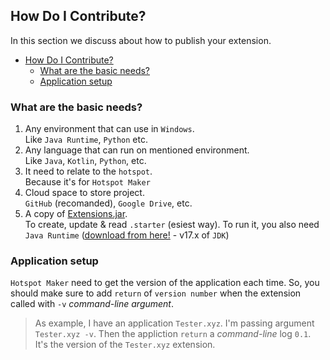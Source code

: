 ## How Do I Contribute?

In this section we discuss about how to publish your extension.

- [How Do I Contribute?](#how-do-i-contribute)
  - [What are the basic needs?](#what-are-the-basic-needs)
  - [Application setup](#application-setup)

### What are the basic needs?

1. Any environment that can use in `Windows`.\
   Like `Java Runtime`, `Python` etc.
2. Any language that can run on mentioned environment.\
   Like `Java`, `Kotlin`, `Python`, etc.
3. It need to relate to the `hotspot`.\
   Because it's for `Hotspot Maker`
4. Cloud space to store project.\
   `GitHub` (recomanded), `Google Drive`, etc.
5. A copy of [Extensions.jar](https://github.com/NaveenB2004/HotspotMaker/raw/main/Extensions/Application/Binary/Extensions.jar).\
   To create, update & read `.starter` (esiest way). To run it, you also need `Java Runtime` ([download from here!](https://www.oracle.com/java/technologies/javase/jdk17-archive-downloads.html) - v17.x of `JDK`)

### Application setup

`Hotspot Maker` need to get the version of the application each time. So, you should make sure to add `return` of `version number` when the extension called with `-v` *command-line argument*.

> As example, I have an application `Tester.xyz`. I'm passing argument `Tester.xyz -v`. Then the appliction `return` a *command-line* log `0.1`. It's the version of the `Tester.xyz` extension.